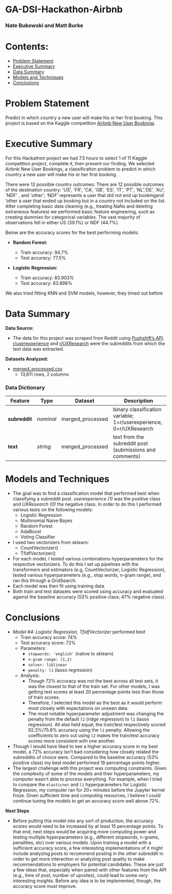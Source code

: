 # GA-DSI-Hackathon-Airbnb
### Nate Bukowski and Matt Burke

# Contents:
- [Problem Statement](#Problem-Statement)
- [Executive Summary](#Executive-Summary)
- [Data Summary](#Data-Summary)
- [Models and Techniques](#Models-and-Techniques)
- [Conclusions](#Conclusions)

# Problem Statement
Predict in which country a new user will make his or her first booking. This project is based on the Kaggle competition [Airbnb New User Bookings](https://www.kaggle.com/c/airbnb-recruiting-new-user-bookings). 

# Executive Summary
For this Hackathon project we had 7.5 hours to select 1 of 11 Kaggle competition project, complete it, then present our finding. We selected Airbnb New User Bookings, a classification problem to predict in which country a new user will make his or her first booking. 

There were 12 possible country outcomes: There are 12 possible outcomes of the destination country: 'US', 'FR', 'CA', 'GB', 'ES', 'IT', 'PT', 'NL','DE', 'AU', 'NDF' , and 'other'; ‘NDF’ represents a user that did not end up bookingand ‘other a user that ended up booking but in a country not included on the list. After completing basic data cleaning (e.g., treating NaNs and deleting extraneous features) we performed basic feature engineering, such as creating dummies for categorical variables. The vast majority of observations fell in either US (39.1%) or NDF (44.7%).

Below are the accuracy scores for the best performing models:
- **Random Forest:**
  - Train accuracy: 94.7% 
  - Test accuracy: 77.5%
  
- **Logistic Regression:**
  - Train accuracy: 83.903% 
  - Test accuracy: 83.898%

We also tried fitting KNN and SVM models, however, they timed out before 


# Data Summary
**Data Source:**
- The data for this project was scraped from Reddit using [Pushshift’s API](https://github.com/pushshift/api). [r/userexperience](https://www.reddit.com/r/userexperience/) and [r/UXResearch](https://www.reddit.com/r/UXResearch/) were the subreddits from which the text data was extracted.

**Datasets Analyzed:**
- [merged_processed.csv](./datasets/merged_processed.csv)
  -  13,611 rows, 2 columns


### Data Dictionary
|Feature|Type|Dataset|Description|
|--|--|--|--|
|**subreddit**|*nominal*|merged_processed|binary classification variable; 1=r/userexperience, 0=r/UXResearch|
|**text**|*string*|merged_processed|text from the subreddit post (submissions and comments)|


# Models and Techniques
- The goal was to find a classification model that performed best when classifying a subreddit post. *userexperience (1)*  was the positive class and *UXResearch (0)* the negative class. In order to do this I performed various tests on the following models:
  - Logistic Regression
  - Multinomial Naive Bayes
  - Random Forest
  - AdaBoost
  - Voting Classifier
- I used two vectorizers from sklearn:
  - CountVectorizer()
  - TfidfVectorizer()
- For each model, I tested various combinations hyperparameters for the respective vectorizers. To do this I set up pipelines with the transformers and estimators (e.g, CountVectorizer, Logistic Regression), tested various hyperparameters (e.g., stop words, n-gram range), and ran this through a GridSearch.
- Each model was then fit using training data.
- Both train and test datasets were scored using accuracy and evaluated against the baseline accuracy (53% positive class; 47% negative class).

# Conclusions
- *Model #4: Logistic Regression, TfidfVectorizer* performed best
  - Train accuracy score: 74%
  - Test accuracy score: 72%
  - Parameters:
    - `stopwords: 'english'` (native to sklearn)
    - `n-gram range: (1,2)`
    - `solver: liblinear`
    - `penalty: l1` (lasso regression)
  - Analysis:
    - Though 72% accuracy was not the best across all test sets, it was the closest to that of the train set. For other models, I was getting test scores at least 20 percentage points less than those of train scores.
    - Therefore, I selected this model as the best as it would perform most closely with expectations on unseen data.
    - The most notable hyperparameter adjustment was changing the penalty from the default `l2` (ridge regression) to `l1` (lasso regression). All else held equal, the train/test respectively scored 92.3%/75.6% accuracy using the `l1` penalty. Allowing the coefficients to zero out using `l2` makes the train/test accuracy scores more consistent with one another.
- Though I would have liked to see a higher accuracy score in my best model, a 72% accuracy isn't bad considering how closely related the subreddits of choice were. Compared to the baseline accuracy (53% positive class) my best model performed 19 percentage points higher.
- The largest challenge with this project was computing constraints. Given the complexity of some of the models and their hyperparameters, my computer wasn't able to process everything. For example, when I tried to compare the `elasticnet` and `l1` hyperparameters for Logistic Regression, my computer ran for 20+ minutes before the Jupyter kernel froze. Given sufficient time and computing resources, I believe I could continue tuning the models to get an accuracy score well above 72%.


**Next Steps**
- Before putting this model into any sort of production, the accuracy scores would need to be increased by at least 15 percentage points. To that end, next steps would be acquiring more computing power and testing multiple hyperparameters (e.g., different stopwords, n-grams, penalities, etc) over various models. Upon training a model with a sufficient accuracy score, a few interesting implementations of it might include analyzing posts to recommend posting in the other subreddit in order to get more interaction or analyzing post quality to make recommendations to employers for potential candidates. These are just a few ideas that, especially when paired with other features from the API (e.g., time of post, number of upvotes), could lead to some very interesting insights. Before any idea is to be implemented, though, the accuracy score must improve.
